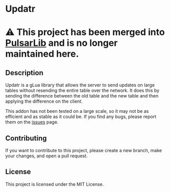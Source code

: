# Updatr

# ⚠️ This project has been merged into [PulsarLib](https://github.com/Pulsar-Dev/pulsar-lib) and is no longer maintained here.

## Description
Updatr is a gLua library that allows the server to send updates on large tables without resending the entire table over the network. It does this by sending the difference between the old table and the new table and then applying the difference on the client.

This addon has not been tested on a large scale, so it may not be as efficient and as stable as it could be. If you find any bugs, please report them on the [issues](https://github.com/Pulsar-Dev/updatr/issues) page.

## Contributing
If you want to contribute to this project, please create a new branch, make your changes, and open a pull request.

## License
This project is licensed under the MIT License.
